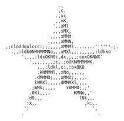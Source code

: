                         .,                        
                        ,c.                       
                       .,xc                       
                       ,,xK.                      
                      ',,xMl                      
                      ,,,xMX,                     
                     ,,,,xMMd                     
                    .,,,,xMMN,                    
    ,;cloddoolccc:;;;,,,,xMMMl........'''''';;.   
      .,,:ldk0NMMMMMNo,,,xMXl,,,,,,,,,:ldkko      
          ',,,,:ldxOKN0c,dx,,,,;coxOKNWX'         
             ',,,,,,,,;c,,;oOKNMMMMWK.            
                .,,:ldkl,c;,:oxOKO                
                .kNMMNl,,xNo,,,,,,                
               .dMMMO;,,,xMMO;,,,,.               
               lWMXl,,,,,dMMMXl,,,,               
              ;WMk;,,,,    xWMMO;,,'              
             .0Xl,,,.         KMNo,,'             
            .dO,,,              lNk,,.            
            :x,.                  ,k;,.           
           ';                        ',           
          .                            . 
